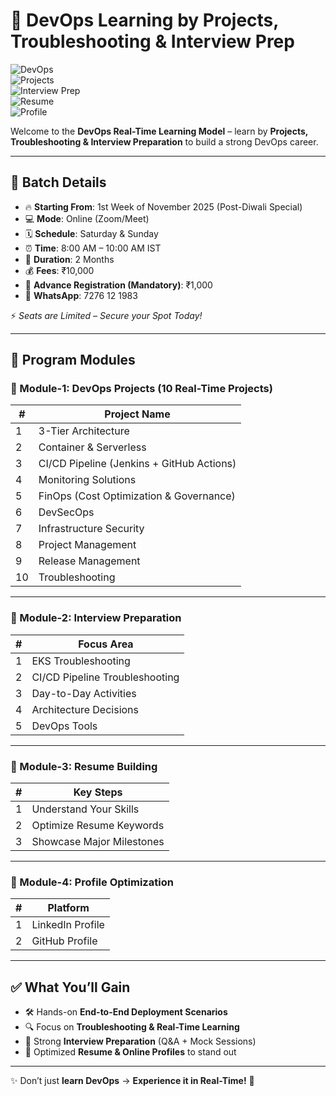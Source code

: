 # 🚀 DevOps Learning by Projects, Troubleshooting & Interview Prep  

![DevOps](https://img.shields.io/badge/DevOps-Real--Time-blue?style=flat-square&logo=devops)  
![Projects](https://img.shields.io/badge/Projects-10-green?style=flat-square&logo=github)  
![Interview Prep](https://img.shields.io/badge/Interview-Preparation-orange?style=flat-square&logo=googlemeet)  
![Resume](https://img.shields.io/badge/Resume-Building-success?style=flat-square&logo=resume)  
![Profile](https://img.shields.io/badge/Profile-Optimization-yellow?style=flat-square&logo=linkedin)  

Welcome to the **DevOps Real-Time Learning Model** – learn by **Projects, Troubleshooting & Interview Preparation** to build a strong DevOps career.  

---

## 📅 Batch Details  

- 🔥 **Starting From**: 1st Week of November 2025 (Post-Diwali Special)  
- 💻 **Mode**: Online (Zoom/Meet)  
- 🗓️ **Schedule**: Saturday & Sunday  
- ⏰ **Time**: 8:00 AM – 10:00 AM IST  
- 📅 **Duration**: 2 Months  
- 💰 **Fees**: ₹10,000  
- 📝 **Advance Registration (Mandatory)**: ₹1,000  
- 📱 **WhatsApp**: 7276 12 1983  

⚡ *Seats are Limited – Secure your Spot Today!*  

---

## 📌 Program Modules  

### 🔹 Module-1: DevOps Projects (10 Real-Time Projects)  

| #  | Project Name |
|----|--------------|
| 1  | 3-Tier Architecture |
| 2  | Container & Serverless |
| 3  | CI/CD Pipeline (Jenkins + GitHub Actions) |
| 4  | Monitoring Solutions |
| 5  | FinOps (Cost Optimization & Governance) |
| 6  | DevSecOps |
| 7  | Infrastructure Security |
| 8  | Project Management |
| 9  | Release Management |
| 10 | Troubleshooting |

---

### 🔹 Module-2: Interview Preparation  

| #  | Focus Area |
|----|-------------|
| 1  | EKS Troubleshooting |
| 2  | CI/CD Pipeline Troubleshooting |
| 3  | Day-to-Day Activities |
| 4  | Architecture Decisions |
| 5  | DevOps Tools |

---

### 🔹 Module-3: Resume Building  

| #  | Key Steps |
|----|------------|
| 1  | Understand Your Skills |
| 2  | Optimize Resume Keywords |
| 3  | Showcase Major Milestones |

---

### 🔹 Module-4: Profile Optimization  

| #  | Platform |
|----|-----------|
| 1  | LinkedIn Profile |
| 2  | GitHub Profile |

---

## ✅ What You’ll Gain  

- 🛠️ Hands-on **End-to-End Deployment Scenarios**  
- 🔍 Focus on **Troubleshooting & Real-Time Learning**  
- 🎯 Strong **Interview Preparation** (Q&A + Mock Sessions)  
- 📄 Optimized **Resume & Online Profiles** to stand out  

---

✨ Don’t just **learn DevOps** → **Experience it in Real-Time!** 🚀  